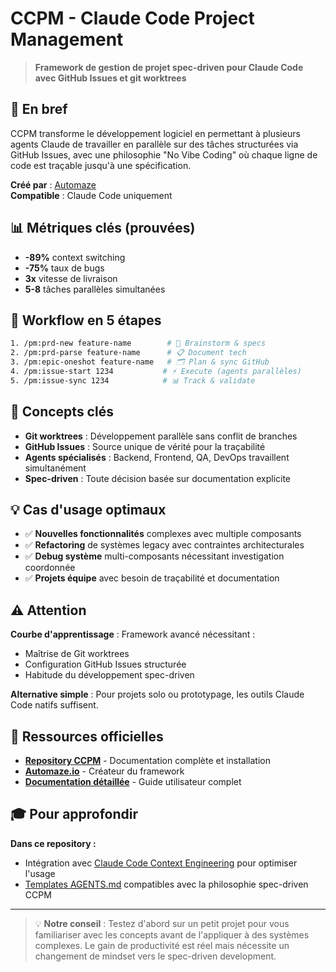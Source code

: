 # CCPM - Claude Code Project Management

> **Framework de gestion de projet spec-driven pour Claude Code avec GitHub Issues et git worktrees**

## 🎯 En bref

CCPM transforme le développement logiciel en permettant à plusieurs agents Claude de travailler en parallèle sur des tâches structurées via GitHub Issues, avec une philosophie "No Vibe Coding" où chaque ligne de code est traçable jusqu'à une spécification.

**Créé par** : [Automaze](https://github.com/automazeio/ccpm)  
**Compatible** : Claude Code uniquement  

## 📊 Métriques clés (prouvées)

- **-89%** context switching
- **-75%** taux de bugs  
- **3x** vitesse de livraison
- **5-8** tâches parallèles simultanées

## 🚀 Workflow en 5 étapes

```bash
1. /pm:prd-new feature-name        # 🧠 Brainstorm & specs
2. /pm:prd-parse feature-name      # 📋 Document tech  
3. /pm:epic-oneshot feature-name   # 🗂️ Plan & sync GitHub
4. /pm:issue-start 1234           # ⚡ Execute (agents parallèles)
5. /pm:issue-sync 1234            # 📊 Track & validate
```

## 🔑 Concepts clés

- **Git worktrees** : Développement parallèle sans conflit de branches
- **GitHub Issues** : Source unique de vérité pour la traçabilité  
- **Agents spécialisés** : Backend, Frontend, QA, DevOps travaillent simultanément
- **Spec-driven** : Toute décision basée sur documentation explicite

## 💡 Cas d'usage optimaux

- ✅ **Nouvelles fonctionnalités** complexes avec multiple composants
- ✅ **Refactoring** de systèmes legacy avec contraintes architecturales  
- ✅ **Debug système** multi-composants nécessitant investigation coordonnée
- ✅ **Projets équipe** avec besoin de traçabilité et documentation

## ⚠️ Attention

**Courbe d'apprentissage** : Framework avancé nécessitant :
- Maîtrise de Git worktrees
- Configuration GitHub Issues structurée  
- Habitude du développement spec-driven

**Alternative simple** : Pour projets solo ou prototypage, les outils Claude Code natifs suffisent.

## 🔗 Ressources officielles

- **[Repository CCPM](https://github.com/automazeio/ccmp)** - Documentation complète et installation
- **[Automaze.io](https://automaze.io)** - Créateur du framework
- **[Documentation détaillée](https://github.com/automazeio/ccmp#readme)** - Guide utilisateur complet

## 🎓 Pour approfondir

**Dans ce repository :**
- Intégration avec [Claude Code Context Engineering](../../agents/claude/) pour optimiser l'usage
- [Templates AGENTS.md](../../) compatibles avec la philosophie spec-driven CCPM

---

> 💡 **Notre conseil** : Testez d'abord sur un petit projet pour vous familiariser avec les concepts avant de l'appliquer à des systèmes complexes. Le gain de productivité est réel mais nécessite un changement de mindset vers le spec-driven development.